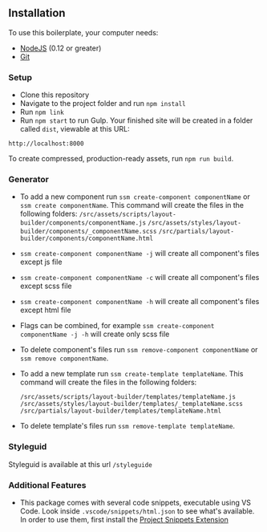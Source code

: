 ## Installation

To use this boilerplate, your computer needs:

- [NodeJS](https://nodejs.org/en/) (0.12 or greater)
- [Git](https://git-scm.com/)

### Setup

- Clone this repository
- Navigate to the project folder and run `npm install`
- Run `npm link`
- Run `npm start` to run Gulp. Your finished site will be created in a folder called `dist`, viewable at this URL:

```
http://localhost:8000
```

To create compressed, production-ready assets, run `npm run build`.

### Generator

- To add a new component run `ssm create-component componentName` or `ssm create componentName`. This command will create the files in the following folders:
   `/src/assets/scripts/layout-builder/components/componentName.js`
   `/src/assets/styles/layout-builder/components/_componentName.scss`
   `/src/partials/layout-builder/components/componentName.html`

- `ssm create-component componentName -j` will create all component's files except js file
- `ssm create-component componentName -c` will create all component's files except scss file
- `ssm create-component componentName -h` will create all component's files except html file
- Flags can be combined, for example `ssm create-component componentName -j -h` will create only scss file

- To delete component's files run `ssm remove-component componentName` or `ssm remove componentName`. 

- To add a new template run `ssm create-template templateName`. This command will create the files in the following folders:

   `/src/assets/scripts/layout-builder/templates/templateName.js`
   `/src/assets/styles/layout-builder/templates/_templateName.scss`
   `/src/partials/layout-builder/templates/templateName.html`

- To delete template's files run `ssm remove-template templateName`. 

### Styleguid

Styleguid is available at this url ```/styleguide```

### Additional Features

- This package comes with several code snippets, executable using VS Code. Look inside `.vscode/snippets/html.json` to see what's available. In order to use them, first install the [Project Snippets Extension](https://marketplace.visualstudio.com/items?itemName=rebornix.project-snippets#overview)


